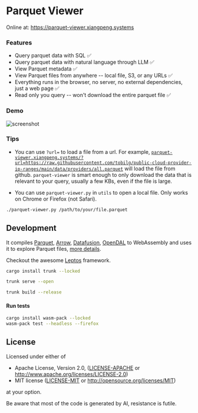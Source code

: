 # Parquet Viewer

Online at: https://parquet-viewer.xiangpeng.systems

### Features

- Query parquet data with SQL ✅
- Query parquet data with natural language through LLM  ✅
- View Parquet metadata ✅
- View Parquet files from anywhere -- local file, S3, or any URLs ✅
- Everything runs in the browser, no server, no external dependencies, just a web page ✅
- Read only you query -- won't download the entire parquet file ✅

### Demo

![screenshot](doc/parquet-viewer.gif)

### Tips 

- You can use `?url=` to load a file from a url.
For example, [`parquet-viewer.xiangpeng.systems/?url=https://raw.githubusercontent.com/tobilg/public-cloud-provider-ip-ranges/main/data/providers/all.parquet`](https://parquet-viewer.xiangpeng.systems/?url=https://raw.githubusercontent.com/tobilg/public-cloud-provider-ip-ranges/main/data/providers/all.parquet) will load the file from github.
`parquet-viewer` is smart enough to only download the data that is relevant to your query, usually a few KBs, even if the file is large.

- You can use `parquet-viewer.py` in `utils` to open a local file. Only works on Chrome or Firefox (not Safari).
```bash
./parquet-viewer.py /path/to/your/file.parquet
```



## Development

It compiles [Parquet](https://github.com/apache/arrow-rs), [Arrow](https://github.com/apache/arrow-rs), [Datafusion](https://github.com/apache/datafusion), [OpenDAL](https://github.com/apache/opendal) to WebAssembly and uses it to explore Parquet files, [more details](https://blog.haoxp.xyz/posts/parquet-viewer/).


Checkout the awesome [Leptos](https://github.com/leptos-rs/leptos) framework.

```bash
cargo install trunk --locked

trunk serve --open

trunk build --release
```

#### Run tests

```bash
cargo install wasm-pack --locked
wasm-pack test --headless --firefox
```

## License

Licensed under either of

 * Apache License, Version 2.0, ([LICENSE-APACHE](LICENSE-APACHE) or http://www.apache.org/licenses/LICENSE-2.0)
 * MIT license ([LICENSE-MIT](LICENSE-MIT) or http://opensource.org/licenses/MIT)

at your option.

Be aware that most of the code is generated by AI, resistance is futile.
